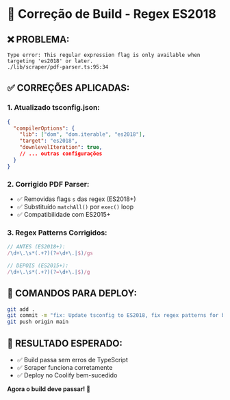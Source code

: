 # 🔧 Correção de Build - Regex ES2018

## ❌ **PROBLEMA:**
```
Type error: This regular expression flag is only available when targeting 'es2018' or later.
./lib/scraper/pdf-parser.ts:95:34
```

## ✅ **CORREÇÕES APLICADAS:**

### **1. Atualizado tsconfig.json:**
```json
{
  "compilerOptions": {
    "lib": ["dom", "dom.iterable", "es2018"],
    "target": "es2018",
    "downlevelIteration": true,
    // ... outras configurações
  }
}
```

### **2. Corrigido PDF Parser:**
- ✅ Removidas flags `s` das regex (ES2018+)
- ✅ Substituído `matchAll()` por `exec()` loop
- ✅ Compatibilidade com ES2015+

### **3. Regex Patterns Corrigidos:**
```typescript
// ANTES (ES2018+):
/\d+\.\s*(.+?)(?=\d+\.|$)/gs

// DEPOIS (ES2015+):
/\d+\.\s*(.+?)(?=\d+\.|$)/g
```

## 🚀 **COMANDOS PARA DEPLOY:**

```bash
git add .
git commit -m "fix: Update tsconfig to ES2018, fix regex patterns for build compatibility"
git push origin main
```

## 🎯 **RESULTADO ESPERADO:**
- ✅ Build passa sem erros de TypeScript
- ✅ Scraper funciona corretamente
- ✅ Deploy no Coolify bem-sucedido

**Agora o build deve passar! 🎉**
